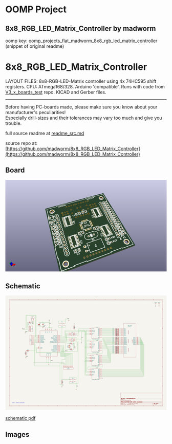 # OOMP Project  
## 8x8_RGB_LED_Matrix_Controller  by madworm  
  
oomp key: oomp_projects_flat_madworm_8x8_rgb_led_matrix_controller  
(snippet of original readme)  
  
  
8x8_RGB_LED_Matrix_Controller  
=============================  
  
LAYOUT FILES: 8x8-RGB-LED-Matrix controller using 4x 74HC595 shift registers. CPU: ATmega168/328. Arduino 'compatible'. Runs with code from [V3_x_boards_test](https://github.com/madworm/V3_x_boards_test) repo. KICAD and Gerber files.  
  
  
---  
  
Before having PC-boards made, please make sure you know about your manufacturer's peculiarities!  
Especially drill-sizes and their tolerances may vary too much and give you trouble.  
  
  
  full source readme at [readme_src.md](readme_src.md)  
  
source repo at: [https://github.com/madworm/8x8_RGB_LED_Matrix_Controller](https://github.com/madworm/8x8_RGB_LED_Matrix_Controller)  
## Board  
  
[![working_3d.png](working_3d_600.png)](working_3d.png)  
## Schematic  
  
[![working_schematic.png](working_schematic_600.png)](working_schematic.png)  
  
[schematic pdf](working_schematic.pdf)  
## Images  
